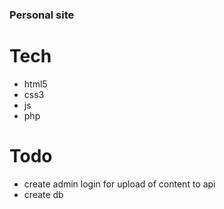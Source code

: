 ### Personal site

# Tech

-   html5
-   css3
-   js
-   php

# Todo

-   create admin login for upload of content to api
-   create db

